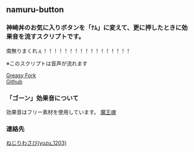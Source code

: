 ## namuru-button
### 神崎丼のお気に入りボタンを「ﾅﾑ」に変えて、更に押したときに効果音を流すスクリプトです。

南無りまくれぇ！！！！！！！！！！！！！！！！！  

※このスクリプトは音声が流れます


[Greasy Fork](https://greasyfork.org/ja/scripts/32694-namuru-button)   
[Github](https://github.com/yuzulabo/namuru-button)

### 「ゴーン」効果音について
効果音はフリー素材を使用しています。 [魔王魂](http://maoudamashii.jokersounds.com/)

### 連絡先
[ねじりわさび(yuzu_1203)](https://knzkoniisan.m.to/@y)
